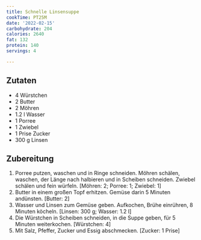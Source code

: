 ```yaml
---
title: Schnelle Linsensuppe
cookTime: PT25M
date: '2022-02-15'
carbohydrate: 204
calories: 2640
fat: 132
protein: 140
servings: 4

---
```


## Zutaten
- 4 Würstchen
- 2 Butter
- 2 Möhren
- 1.2 l Wasser
- 1 Porree
- 1 Zwiebel
- 1 Prise Zucker
- 300 g Linsen

## Zubereitung
 1. Porree putzen, waschen und in Ringe schneiden. Möhren schälen, waschen, der Länge nach halbieren und in Scheiben schneiden. Zwiebel schälen und fein würfeln.
    [Möhren: 2; Porree: 1; Zwiebel: 1]
 2. Butter in einem großen Topf erhitzen. Gemüse darin 5 Minuten andünsten.
    [Butter: 2]
 3. Wasser und Linsen zum Gemüse geben. Aufkochen, Brühe einrühren, 8 Minuten köcheln.
    [Linsen: 300 g; Wasser: 1.2 l]
 4. Die Würstchen in Scheiben schneiden, in die Suppe geben, für 5 Minuten weiterkochen.
    [Würstchen: 4]
 5. Mit Salz, Pfeffer, Zucker und Essig abschmecken.
    [Zucker: 1 Prise]

